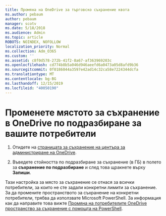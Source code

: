 ```yaml
---
title: Промяна на OneDrive за търговско съхранение квота
ms.author: pebaum
author: pebaum
manager: scotv
ms.date: 5/18/2018
ms.audience: Admin
ms.topic: article
ROBOTS: NOINDEX, NOFOLLOW
localization_priority: Normal
ms.collection: Adm_O365
ms.custom: ''
ms.assetid: c8f0d578-272b-41f2-8a67-af363969203c
ms.openlocfilehash: cd774b8b5a046d946aeefd6a0473a05d8afd9b36
ms.sourcegitcommit: 0f0186044a3597e42ad14c32ca58e7224344dcfa
ms.translationtype: MT
ms.contentlocale: bg-BG
ms.lasthandoff: 12/15/2019
ms.locfileid: "40050190"
---
```

# <a name="change-the-default-onedrive-storage-space-for-your-users"></a>Променете мястото за съхранение в OneDrive по подразбиране за вашите потребители

1. Отидете на [страницата за съхранение на центъра за администриране на OneDrive](https://admin.onedrive.com/?v=StorageSettings).
    
2. Въведете стойността по подразбиране за съхранение (в ГБ) в полето за **съхранение по подразбиране** и след това щракнете върху **Запиши**.
    
Тази настройка за място за съхранение се отнася за всички потребители, за които не сте задали конкретни лимити за съхранение. За да промените пространството за съхранение на конкретни потребители, трябва да използвате Microsoft PowerShell. За информация как да направите това вижте [Промяна на потребителите OneDrive пространство за съхранение с помощта на PowerShell](https://go.microsoft.com/fwlink/?linkid=866402).
  

